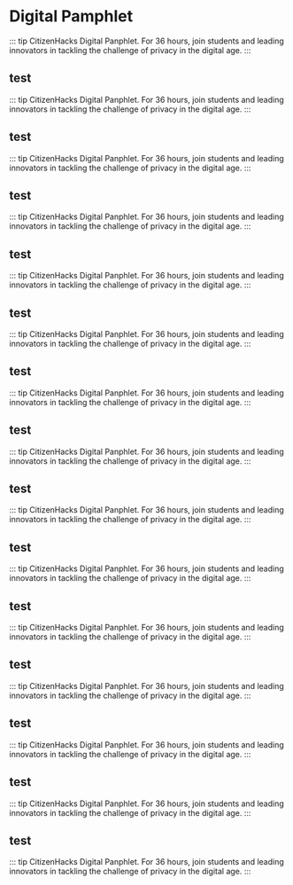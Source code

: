 # Digital Pamphlet

::: tip CitizenHacks Digital Panphlet.
For 36 hours, join students and leading innovators in tackling the challenge of privacy in the digital age.
:::

## test

::: tip CitizenHacks Digital Panphlet.
For 36 hours, join students and leading innovators in tackling the challenge of privacy in the digital age.
:::

## test

::: tip CitizenHacks Digital Panphlet.
For 36 hours, join students and leading innovators in tackling the challenge of privacy in the digital age.
:::

## test

::: tip CitizenHacks Digital Panphlet.
For 36 hours, join students and leading innovators in tackling the challenge of privacy in the digital age.
:::

## test

::: tip CitizenHacks Digital Panphlet.
For 36 hours, join students and leading innovators in tackling the challenge of privacy in the digital age.
:::

## test

::: tip CitizenHacks Digital Panphlet.
For 36 hours, join students and leading innovators in tackling the challenge of privacy in the digital age.
:::

## test

::: tip CitizenHacks Digital Panphlet.
For 36 hours, join students and leading innovators in tackling the challenge of privacy in the digital age.
:::

## test

::: tip CitizenHacks Digital Panphlet.
For 36 hours, join students and leading innovators in tackling the challenge of privacy in the digital age.
:::

## test

::: tip CitizenHacks Digital Panphlet.
For 36 hours, join students and leading innovators in tackling the challenge of privacy in the digital age.
:::

## test

::: tip CitizenHacks Digital Panphlet.
For 36 hours, join students and leading innovators in tackling the challenge of privacy in the digital age.
:::

## test

::: tip CitizenHacks Digital Panphlet.
For 36 hours, join students and leading innovators in tackling the challenge of privacy in the digital age.
:::

## test

::: tip CitizenHacks Digital Panphlet.
For 36 hours, join students and leading innovators in tackling the challenge of privacy in the digital age.
:::

## test

::: tip CitizenHacks Digital Panphlet.
For 36 hours, join students and leading innovators in tackling the challenge of privacy in the digital age.
:::

## test

::: tip CitizenHacks Digital Panphlet.
For 36 hours, join students and leading innovators in tackling the challenge of privacy in the digital age.
:::

## test

::: tip CitizenHacks Digital Panphlet.
For 36 hours, join students and leading innovators in tackling the challenge of privacy in the digital age.
:::

